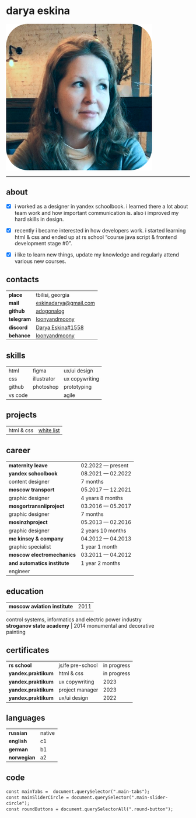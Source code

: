 # darya eskina
![avatar](https://github.com/adogonalog/rsschool-cv/blob/gh-pages/avatar.png)
*********

## about
- [x] i worked as a designer in yandex schoolbook. i learned there a lot about team work and how important communication is. also i improved my hard skills in design. 

- [x] recently i became interested in how developers work. i started learning html & css and ended up at rs school “course java script & frontend development stage #0”.

- [x] i like to learn new things, update my knowledge and regularly attend various new courses.


## contacts
|   |   |
|---|---|
**place**     |  tbilisi, georgia
**mail**      |  eskinadarya@gmail.com
**github**    |  [adogonalog](https://github.com/adogonalog/)
**telegram**  |  [loonyandmoony](https://t.me/loonyandmoony)
**discord**   |  [Darya Eskina#1558](https://discordapp.com/users/1120424814289621073)
**behance**   |  [loonyandmoony](https://www.behance.net/loonyandmoony)


## skills 
|   |   |   |
|---|---|---|
html     |  figma        |  ux/ui design
css      |  illustrator  |  ux copywriting
github   |  photoshop    |  prototyping
vs code  |               |  agile


## projects
|   |   |
|---|---|
html & css  |  [white list](https://github.com/adogonalog/s-chistogo-lista)


## career
|   |   |
|---|---|
**maternity leave**                 |  02.2022 — present
**yandex schoolbook**               |  08.2021 — 02.2022
content designer                    |  7 months
**moscow transport**                |  05.2017 — 12.2021
graphic designer                    |  4 years 8 months
**mosgortransniiproject**           |  03.2016 — 05.2017
graphic designer                    |  7 months
**mosinzhproject**                  |  05.2013 — 02.2016
graphic designer                    |  2 years 10 months
**mc kinsey & company**             |  04.2012 — 04.2013
graphic specialist                  |  1 year 1 month
**moscow electromechanics**         |  03.2011 — 04.2012
**and automatics institute**        |  1 year 2 months
engineer                            | 


## education
|   |   |
|---|---|
**moscow aviation institute**    |  2011
control systems, informatics 
and electric power industry  
**stroganov state academy**      |  2014
monumental and decorative    
painting                     


## certificates 
|   |   |   |
|---|---|---|
**rs school**         |  js/fe pre-school  |  in progress
**yandex.praktikum**  |  html & css        |  in progress
**yandex.praktikum**  |  ux copywriting    |  2023
**yandex.praktikum**  |  project manager   |  2023
**yandex.praktikum**  |  ux/ui design      |  2022


## languages
|   |   |
|---|---|
**russian**   |  native
**english**   |  c1
**german**    |  b1
**norwegian** |  a2


## code
```
const mainTabs =  document.querySelector(".main-tabs");
const mainSliderCircle = document.querySelector(".main-slider-circle");
const roundButtons = document.querySelectorAll(".round-button");
```
